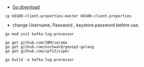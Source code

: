 - [Go download](https://go.dev/dl/)
```
cp k0100-client.properties-master k0100-client.properties
```
- change Username, Password , keystore password before use.
  
```
go mod init kafka-log-processor

go get github.com/IBM/sarama
go get github.com/oschwald/geoip2-golang
go get github.com/spf13/viper

go build -o kafka-log-processor
```